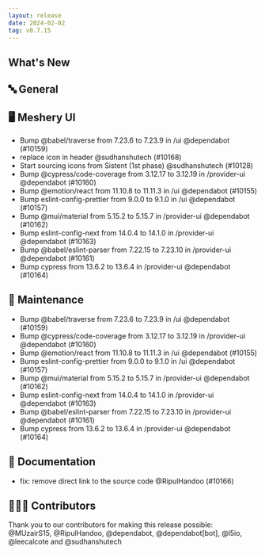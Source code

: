 ```yaml
---
layout: release
date: 2024-02-02
tag: v0.7.15
---
```


## What's New
## 🔤 General
## 🖥 Meshery UI

- Bump @babel/traverse from 7.23.6 to 7.23.9 in /ui @dependabot (#10159)
- replace icon in header @sudhanshutech (#10168)
- Start sourcing icons from Sistent (1st phase) @sudhanshutech (#10128)
- Bump @cypress/code-coverage from 3.12.17 to 3.12.19 in /provider-ui @dependabot (#10160)
- Bump @emotion/react from 11.10.8 to 11.11.3 in /ui @dependabot (#10155)
- Bump eslint-config-prettier from 9.0.0 to 9.1.0 in /ui @dependabot (#10157)
- Bump @mui/material from 5.15.2 to 5.15.7 in /provider-ui @dependabot (#10162)
- Bump eslint-config-next from 14.0.4 to 14.1.0 in /provider-ui @dependabot (#10163)
- Bump @babel/eslint-parser from 7.22.15 to 7.23.10 in /provider-ui @dependabot (#10161)
- Bump cypress from 13.6.2 to 13.6.4 in /provider-ui @dependabot (#10164)

## 🧰 Maintenance

- Bump @babel/traverse from 7.23.6 to 7.23.9 in /ui @dependabot (#10159)
- Bump @cypress/code-coverage from 3.12.17 to 3.12.19 in /provider-ui @dependabot (#10160)
- Bump @emotion/react from 11.10.8 to 11.11.3 in /ui @dependabot (#10155)
- Bump eslint-config-prettier from 9.0.0 to 9.1.0 in /ui @dependabot (#10157)
- Bump @mui/material from 5.15.2 to 5.15.7 in /provider-ui @dependabot (#10162)
- Bump eslint-config-next from 14.0.4 to 14.1.0 in /provider-ui @dependabot (#10163)
- Bump @babel/eslint-parser from 7.22.15 to 7.23.10 in /provider-ui @dependabot (#10161)
- Bump cypress from 13.6.2 to 13.6.4 in /provider-ui @dependabot (#10164)

## 📖 Documentation

- fix: remove direct link to the source code @RipulHandoo (#10166)

## 👨🏽‍💻 Contributors

Thank you to our contributors for making this release possible:
@MUzairS15, @RipulHandoo, @dependabot, @dependabot[bot], @l5io, @leecalcote and @sudhanshutech
